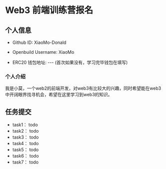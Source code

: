 # Web3 前端训练营报名

## 个人信息

* Github ID: XiaoMo-Donald

* Openbuild Username: XiaoMo

* ERC20 钱包地址: ---  (首次如果没有，学习完毕钱包在填写)

### 个人介绍

我是小莫，一个web2的前端开发，对web3有比较大的兴趣，同时希望能在web3中开阔眼界找寻机会，希望在这里学习到web3的知识。

## 任务提交

- task1： todo
- task2： todo
- task3： todo
- task4： todo
- task5： todo
- task6： todo
- task7： todo

